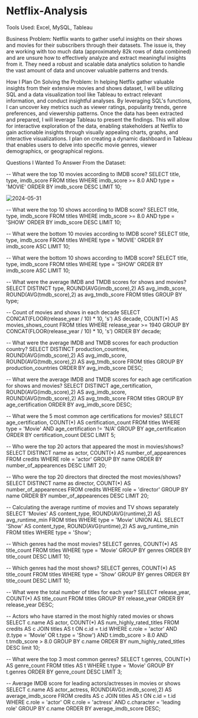 # Netflix-Analysis
Tools Used: Excel, MySQL, Tableau

Business Problem: Netflix wants to gather useful insights on their shows and movies for their subscribers through their datasets. The issue is, they are working with too much data (approximately 82k rows of data combined) and are unsure how to effectively analyze and extract meaningful insights from it. They need a robust and scalable data analytics solution to handle the vast amount of data and uncover valuable patterns and trends.

How I Plan On Solving the Problem: In helping Netflix gather valuable insights from their extensive movies and shows dataset, I will be utilizing SQL and a data visualization tool like Tableau to extract relevant information, and conduct insightful analyses. By leveraging SQL's functions, I can uncover key metrics such as viewer ratings, popularity trends, genre preferences, and viewership patterns. Once the data has been extracted and prepared, I will leverage Tableau to present the findings. This will allow for interactive exploration of the data, enabling stakeholders at Netflix to gain actionable insights through visually appealing charts, graphs, and interactive visualizations. I plan on creating a dynamic dashboard in Tableau that enables users to delve into specific movie genres, viewer demographics, or geographical regions.

Questions I Wanted To Answer From the Dataset:

-- What were the top 10 movies according to IMDB score?
SELECT title, 
type, 
imdb_score
FROM titles
WHERE imdb_score >= 8.0
AND type = 'MOVIE'
ORDER BY imdb_score DESC
LIMIT 10;

![2024-05-31](https://github.com/Hrisha18/Netflix-Analysis/assets/171027596/63b735e9-fc35-46e5-9ba2-07a34c3c5a31)

-- What were the top 10 shows according to IMDB score? 
SELECT title, 
type, 
imdb_score
FROM titles
WHERE imdb_score >= 8.0
AND type = 'SHOW'
ORDER BY imdb_score DESC
LIMIT 10;


-- What were the bottom 10 movies according to IMDB score? 
SELECT title, 
type, 
imdb_score
FROM titles
WHERE type = 'MOVIE'
ORDER BY imdb_score ASC
LIMIT 10;


-- What were the bottom 10 shows according to IMDB score? 
SELECT title, 
type, 
imdb_score
FROM titles
WHERE type = 'SHOW'
ORDER BY imdb_score ASC
LIMIT 10;


-- What were the average IMDB and TMDB scores for shows and movies? 
SELECT DISTINCT type, 
ROUND(AVG(imdb_score),2) AS avg_imdb_score,
ROUND(AVG(tmdb_score),2) as avg_tmdb_score
FROM titles
GROUP BY type; 


-- Count of movies and shows in each decade
SELECT CONCAT(FLOOR(release_year / 10) * 10, 's') AS decade,
	COUNT(*) AS movies_shows_count
FROM titles
WHERE release_year >= 1940
GROUP BY CONCAT(FLOOR(release_year / 10) * 10, 's')
ORDER BY decade;


-- What were the average IMDB and TMDB scores for each production country?
SELECT DISTINCT production_countries, 
ROUND(AVG(imdb_score),2) AS avg_imdb_score,
ROUND(AVG(tmdb_score),2) AS avg_tmdb_score
FROM titles
GROUP BY production_countries
ORDER BY avg_imdb_score DESC;


-- What were the average IMDB and TMDB scores for each age certification for shows and movies?
SELECT DISTINCT age_certification, 
ROUND(AVG(imdb_score),2) AS avg_imdb_score,
ROUND(AVG(tmdb_score),2) AS avg_tmdb_score
FROM titles
GROUP BY age_certification
ORDER BY avg_imdb_score DESC;


-- What were the 5 most common age certifications for movies?
SELECT age_certification, 
COUNT(*) AS certification_count
FROM titles
WHERE type = 'Movie' 
AND age_certification != 'N/A'
GROUP BY age_certification
ORDER BY certification_count DESC
LIMIT 5;


-- Who were the top 20 actors that appeared the most in movies/shows? 
SELECT DISTINCT name as actor, 
COUNT(*) AS number_of_appearences 
FROM credits
WHERE role = 'actor'
GROUP BY name
ORDER BY number_of_appearences DESC
LIMIT 20;


-- Who were the top 20 directors that directed the most movies/shows? 
SELECT DISTINCT name as director, 
COUNT(*) AS number_of_appearences 
FROM credits
WHERE role = 'director'
GROUP BY name
ORDER BY number_of_appearences DESC
LIMIT 20;


-- Calculating the average runtime of movies and TV shows separately
SELECT 
'Movies' AS content_type,
ROUND(AVG(runtime),2) AS avg_runtime_min
FROM titles
WHERE type = 'Movie'
UNION ALL
SELECT 
'Show' AS content_type,
ROUND(AVG(runtime),2) AS avg_runtime_min
FROM titles
WHERE type = 'Show';


-- Which genres had the most movies? 
SELECT genres, 
COUNT(*) AS title_count
FROM titles 
WHERE type = 'Movie'
GROUP BY genres
ORDER BY title_count DESC
LIMIT 10;


-- Which genres had the most shows? 
SELECT genres, 
COUNT(*) AS title_count
FROM titles 
WHERE type = 'Show'
GROUP BY genres
ORDER BY title_count DESC
LIMIT 10;

-- What were the total number of titles for each year? 
SELECT release_year, 
COUNT(*) AS title_count
FROM titles 
GROUP BY release_year
ORDER BY release_year DESC;


-- Actors who have starred in the most highly rated movies or shows
SELECT c.name AS actor, 
COUNT(*) AS num_highly_rated_titles
FROM credits AS c
JOIN titles AS t 
ON c.id = t.id
WHERE c.role = 'actor'
AND (t.type = 'Movie' OR t.type = 'Show')
AND t.imdb_score > 8.0
AND t.tmdb_score > 8.0
GROUP BY c.name
ORDER BY num_highly_rated_titles DESC limit 10;



-- What were the top 3 most common genres?
SELECT t.genres, 
COUNT(*) AS genre_count
FROM titles AS t
WHERE t.type = 'Movie'
GROUP BY t.genres
ORDER BY genre_count DESC
LIMIT 3;


-- Average IMDB score for leading actors/actresses in movies or shows 
SELECT c.name AS actor_actress, 
ROUND(AVG(t.imdb_score),2) AS average_imdb_score
FROM credits AS c
JOIN titles AS t 
ON c.id = t.id
WHERE c.role = 'actor' OR c.role = 'actress'
AND c.character = 'leading role'
GROUP BY c.name
ORDER BY average_imdb_score DESC;


